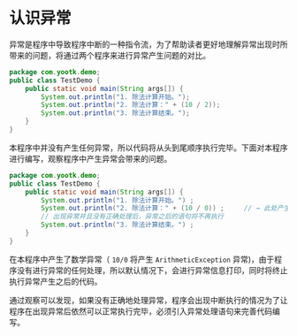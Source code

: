 # 认识异常

异常是程序中导致程序中断的一种指令流，为了帮助读者更好地理解异常出现时所带来的问题，将通过两个程序来进行异常产生问题的对比。

```java
package com.yootk.demo;
public class TestDemo {
	public static void main(String args[]) {
		System.out.println("1. 除法计算开始。");
		System.out.println("2. 除法计算：" + (10 / 2));
		System.out.println("3. 除法计算结束。");
	}
}
```

本程序中并没有产生任何异常，所以代码将从头到尾顺序执行完毕。下面对本程序进行编写，观察程序中产生异常会带来的问题。

```java
package com.yootk.demo;
public class TestDemo {
	public static void main(String args[]) {
		System.out.println("1. 除法计算开始。") ;
		System.out.println("2. 除法计算：" + (10 / 0)) ; 	// → 此处产生异常
		// 出现异常并且没有正确处理后，异常之后的语句将不再执行
		System.out.println("3. 除法计算结束。") ; 
	}
}
```

在本程序中产生了数学异常（ `10/0` 将产生 `ArithmeticException` 异常)，由于程序没有进行异常的任何处理，所以默认情况下，会进行异常信息打印，同时将终止执行异常产生之后的代码。

通过观察可以发现，如果没有正确地处理异常，程序会出现中断执行的情况为了让程序在出现异常后依然可以正常执行完毕，必须引入异常处理语句来完善代码编写。